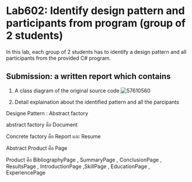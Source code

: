 ﻿# Lab602: Identify design pattern and participants from program (group of 2 students)

In this lab, each group of 2 students has to identify a design pattern and all participants 
from the provided C# program. 

## Submission: a written report which contains

1. A class diagram of the original source code
![57610560](http://www.mx7.com/i/870/G1B3Vj.png)

2. Detail explaination about the identified pattern and all the parcipants


 Designe Pattern : Abstract factory
 
 abstract factory คือ Document 
 
 Concrete factory คือ Report และ Resume
 
 Abstract Product คือ Page
 
 Product คือ BibliographyPage , SummaryPage , ConclusionPage , ResultsPage , IntroductionPage ,SkillPage , EducationPage , ExperiencePage
